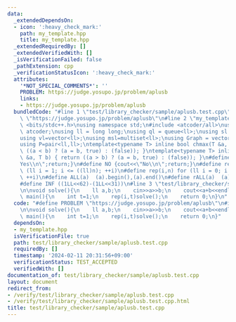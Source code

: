 ```yaml
---
data:
  _extendedDependsOn:
  - icon: ':heavy_check_mark:'
    path: my_template.hpp
    title: my_template.hpp
  _extendedRequiredBy: []
  _extendedVerifiedWith: []
  _isVerificationFailed: false
  _pathExtension: cpp
  _verificationStatusIcon: ':heavy_check_mark:'
  attributes:
    '*NOT_SPECIAL_COMMENTS*': ''
    PROBLEM: https://judge.yosupo.jp/problem/aplusb
    links:
    - https://judge.yosupo.jp/problem/aplusb
  bundledCode: "#line 1 \"test/library_checker/sample/aplusb.test.cpp\"\n#define PROBLEM\
    \ \"https://judge.yosupo.jp/problem/aplusb\"\n#line 2 \"my_template.hpp\"\n#include\
    \ <bits/stdc++.h>\nusing namespace std;\n#include <atcoder/all>\nusing namespace\
    \ atcoder;\nusing ll = long long;\nusing ql = queue<ll>;\nusing sl = set<ll>;\n\
    using vl=vector<ll>;\nusing msl=multiset<ll>;\nusing Graph = vector<vector<ll>>;\n\
    using P=pair<ll,ll>;\ntemplate<typename T> inline bool chmax(T &a, T b) { return\
    \ ((a < b) ? (a = b, true) : (false)); }\ntemplate<typename T> inline bool chmin(T\
    \ &a, T b) { return ((a > b) ? (a = b, true) : (false)); }\n#define YES {cout<<\"\
    Yes\\n\";return;}\n#define NO {cout<<\"No\\n\";return;}\n#define rep1(i,n) for\
    \ (ll i = 1; i <= ((ll)n); ++i)\n#define rep(i,n) for (ll i = 0; i < ((ll)n);\
    \ ++i)\n#define ALL(a)  (a).begin(),(a).end()\n#define rALL(a)  (a).rbegin(),(a).rend()\n\
    #define INF ((1LL<<62)-(1LL<<31))\n#line 3 \"test/library_checker/sample/aplusb.test.cpp\"\
    \n\nvoid solve(){\n    ll a,b;\n    cin>>a>>b;\n    cout<<a+b<<endl;\n}\n\nint\
    \ main(){\n    int t=1;\n    rep(i,t)solve();\n    return 0;\n}\n"
  code: "#define PROBLEM \"https://judge.yosupo.jp/problem/aplusb\"\n#include \"my_template.hpp\"\
    \n\nvoid solve(){\n    ll a,b;\n    cin>>a>>b;\n    cout<<a+b<<endl;\n}\n\nint\
    \ main(){\n    int t=1;\n    rep(i,t)solve();\n    return 0;\n}"
  dependsOn:
  - my_template.hpp
  isVerificationFile: true
  path: test/library_checker/sample/aplusb.test.cpp
  requiredBy: []
  timestamp: '2024-02-11 20:31:56+09:00'
  verificationStatus: TEST_ACCEPTED
  verifiedWith: []
documentation_of: test/library_checker/sample/aplusb.test.cpp
layout: document
redirect_from:
- /verify/test/library_checker/sample/aplusb.test.cpp
- /verify/test/library_checker/sample/aplusb.test.cpp.html
title: test/library_checker/sample/aplusb.test.cpp
---
```


